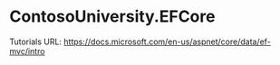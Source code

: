 # ContosoUniversity.EFCore

Tutorials URL:
https://docs.microsoft.com/en-us/aspnet/core/data/ef-mvc/intro
